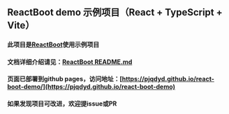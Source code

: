
## ReactBoot demo 示例项目（React + TypeScript + Vite）

#### 此项目是[ReactBoot](https://github.com/pjqdyd/react-boot)使用示例项目

#### 文档详细介绍请见：[ReactBoot README.md](https://github.com/pjqdyd/react-boot)

#### 页面已部署到github pages，访问地址：[https://pjqdyd.github.io/react-boot-demo/](https://pjqdyd.github.io/react-boot-demo)

#### 如果发现项目可改进，欢迎提issue或PR
